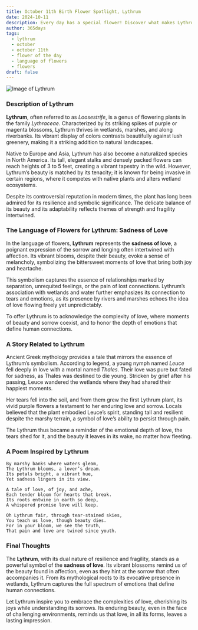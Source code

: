 ```yaml
---
title: October 11th Birth Flower Spotlight, Lythrum
date: 2024-10-11
description: Every day has a special flower! Discover what makes Lythrum unique as today’s birth flower and its symbolic meaning.
author: 365days
tags:
  - lythrum
  - october
  - october 11th
  - flower of the day
  - language of flowers
  - flowers
draft: false
---
```


![Image of Lythrum](https://cdn.pixabay.com/photo/2019/07/15/12/11/ordinary-loosestrife-4339197_640.jpg#center)


### Description of Lythrum

**Lythrum**, often referred to as _Loosestrife_, is a genus of flowering plants in the family _Lythraceae_. Characterized by its striking spikes of purple or magenta blossoms, Lythrum thrives in wetlands, marshes, and along riverbanks. Its vibrant display of colors contrasts beautifully against lush greenery, making it a striking addition to natural landscapes.

Native to Europe and Asia, Lythrum has also become a naturalized species in North America. Its tall, elegant stalks and densely packed flowers can reach heights of 3 to 5 feet, creating a vibrant tapestry in the wild. However, Lythrum’s beauty is matched by its tenacity; it is known for being invasive in certain regions, where it competes with native plants and alters wetland ecosystems.

Despite its controversial reputation in modern times, the plant has long been admired for its resilience and symbolic significance. The delicate balance of its beauty and its adaptability reflects themes of strength and fragility intertwined.

### The Language of Flowers for Lythrum: Sadness of Love

In the language of flowers, **Lythrum** represents the **sadness of love**, a poignant expression of the sorrow and longing often intertwined with affection. Its vibrant blooms, despite their beauty, evoke a sense of melancholy, symbolizing the bittersweet moments of love that bring both joy and heartache.

This symbolism captures the essence of relationships marked by separation, unrequited feelings, or the pain of lost connections. Lythrum’s association with wetlands and water further emphasizes its connection to tears and emotions, as its presence by rivers and marshes echoes the idea of love flowing freely yet unpredictably.

To offer Lythrum is to acknowledge the complexity of love, where moments of beauty and sorrow coexist, and to honor the depth of emotions that define human connections.

### A Story Related to Lythrum

Ancient Greek mythology provides a tale that mirrors the essence of Lythrum’s symbolism. According to legend, a young nymph named _Leuce_ fell deeply in love with a mortal named _Thales_. Their love was pure but fated for sadness, as Thales was destined to die young. Stricken by grief after his passing, Leuce wandered the wetlands where they had shared their happiest moments.

Her tears fell into the soil, and from them grew the first Lythrum plant, its vivid purple flowers a testament to her enduring love and sorrow. Locals believed that the plant embodied Leuce’s spirit, standing tall and resilient despite the marshy terrain, a symbol of love’s ability to persist through pain.

The Lythrum thus became a reminder of the emotional depth of love, the tears shed for it, and the beauty it leaves in its wake, no matter how fleeting.

### A Poem Inspired by Lythrum

```
By marshy banks where waters gleam,  
The Lythrum blooms, a lover’s dream.  
Its petals bright, a vibrant hue,  
Yet sadness lingers in its view.  

A tale of love, of joy, and ache,  
Each tender bloom for hearts that break.  
Its roots entwine in earth so deep,  
A whispered promise love will keep.  

Oh Lythrum fair, through tear-stained skies,  
You teach us love, though beauty dies.  
For in your bloom, we see the truth,  
That pain and love are twined since youth.  
```

### Final Thoughts

The **Lythrum**, with its dual nature of resilience and fragility, stands as a powerful symbol of the **sadness of love**. Its vibrant blossoms remind us of the beauty found in affection, even as they hint at the sorrow that often accompanies it. From its mythological roots to its evocative presence in wetlands, Lythrum captures the full spectrum of emotions that define human connections.

Let Lythrum inspire you to embrace the complexities of love, cherishing its joys while understanding its sorrows. Its enduring beauty, even in the face of challenging environments, reminds us that love, in all its forms, leaves a lasting impression.


